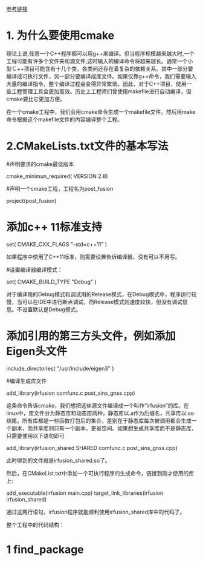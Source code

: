 [参考链接](https://cmake.org/cmake/help/latest/guide/tutorial/index.html)

# 1. 为什么要使用cmake

理论上说,任意一个C++程序都可以用g++来编译。但当程序规模越来越大时,一个工程可能有许多个文件夹和源文件,这时输入的编译命令将越来越长。通常一个小型Ｃ++项目可能含有十几个类，各类间还存在着复杂的依赖关系。其中一部分要编译成可执行文件，另一部分要编译成库文件。如果仅靠g++命令，我们需要输入大量的编译指令，整个编译过程会变得异常繁琐。因此，对于C++项目，使用一些工程管理工具会更加高效。历史上工程师们曾使用makefile进行自动编译，但cmake要比它更加方便。

在一个cmake工程中，我们会用cmake命令生成一个makefile文件，然后用make命令根据这个makefile文件的内容编译整个工程。

# 2.CMakeLists.txt文件的基本写法

#声明要求的cmake最低版本

cmake_minimun_required( VERSION 2.8)

#声明一个cmake工程，工程名为post_fusion

project(post_fusion)

# 添加c++ 11标准支持

set( CMAKE_CXX_FLAGS "-std=c++11" )

如果程序中使用了C++11标准，则需要设置告诉编译器，没有可以不用写。

#设置编译器编译模式：

set( CMAKE_BUILD_TYPE "Debug" )

对于编译用的Debug模式和调试用的Release模式，在Debug模式中，程序运行较慢，当可以在IDE中进行断点调试，而Release模式则速度较快，但没有调试信息。不设置默认是Debug模式。

# 添加引用的第三方头文件，例如添加Eigen头文件

include_directories( "/usr/include/eigen3" )

#编译生成库文件

add_library(irfusion comfunc.c post_sins_gnss.cpp)

这条命令告诉cmake，我们想把这些源文件编译成一个叫作“irfusion”的库。在linux中，库文件分为静态库和动态库两种，静态库以.a作为后缀名，共享库以.so结尾。所有库都是一些函数打包后的集合，差别在于静态库每次被调用都会生成一个副本，而共享库则只有一个副本，更省空间。如果想生成共享库而不是静态库，只需要使用以下语句即可

add_library(irfusion_shared SHARED  comfunc.c post_sins_gnss.cpp)

此时得到的文件就是irfusion_shared.so了。

然后，在CMakeList.txt中添加一个可执行程序的生成命令，链接到刚才使用的库上:

add_executable(irfusion main.cpp)
target_link_libraries(irfusion irfusion_shared)

通过这两行语句，irfusion程序就能顺利使用irfusion_shared库中的代码了。

整个工程中的代码结构：
# 1 find_package
<!--stackedit_data:
eyJoaXN0b3J5IjpbLTE3MjE2MDgwMSwtMzMyNTMzNTQ1LC0yMz
g2ODAzNDVdfQ==
-->